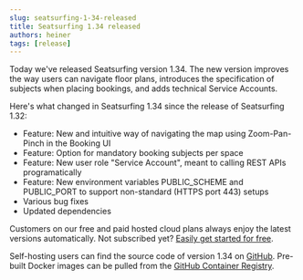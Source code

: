 ```yaml
---
slug: seatsurfing-1-34-released
title: Seatsurfing 1.34 released
authors: heiner
tags: [release]
---
```


Today we've released Seatsurfing version 1.34. The new version improves the way users can navigate floor plans, introduces the specification of subjects when placing bookings, and adds technical Service Accounts.

<!-- truncate -->

Here's what changed in Seatsurfing 1.34 since the release of Seatsurfing 1.32:

* Feature: New and intuitive way of navigating the map using Zoom-Pan-Pinch in the Booking UI
* Feature: Option for mandatory booking subjects per space
* Feature: New user role "Service Account", meant to calling REST APIs programatically
* Feature: New environment variables PUBLIC_SCHEME and PUBLIC_PORT to support non-standard (HTTPS port 443) setups
* Various bug fixes
* Updated dependencies

Customers on our free and paid hosted cloud plans always enjoy the latest versions automatically. Not subscribed yet? [Easily get started for free](/sign-up).

Self-hosting users can find the source code of version 1.34 on [GitHub](https://github.com/seatsurfing/seatsurfing/). Pre-built Docker images can be pulled from the [GitHub Container Registry](https://github.com/orgs/seatsurfing/packages?repo_name=seatsurfing).